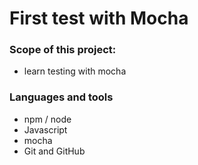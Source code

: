 # First test with Mocha

### Scope of this project:
- learn testing with mocha

### Languages and tools
- npm / node
- Javascript
- mocha
- Git and GitHub